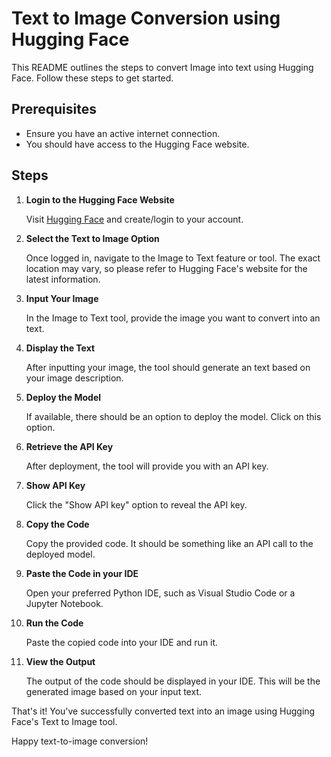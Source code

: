 # Text to Image Conversion using Hugging Face

This README outlines the steps to convert Image into text using Hugging Face. Follow these steps to get started.

## Prerequisites

- Ensure you have an active internet connection.
- You should have access to the Hugging Face website.

## Steps

1. **Login to the Hugging Face Website**
   
   Visit [Hugging Face](https://huggingface.co/) and create/login to your account.

2. **Select the Text to Image Option**

   Once logged in, navigate to the Image to Text feature or tool. The exact location may vary, so please refer to Hugging Face's website for the latest information.

3. **Input Your Image**

   In the Image to Text tool, provide the image you want to convert into an text.

4. **Display the Text**

   After inputting your image, the tool should generate an text based on your image description.

5. **Deploy the Model**

   If available, there should be an option to deploy the model. Click on this option.

6. **Retrieve the API Key**

   After deployment, the tool will provide you with an API key. 

7. **Show API Key**

   Click the "Show API key" option to reveal the API key.

8. **Copy the Code**

   Copy the provided code. It should be something like an API call to the deployed model.

9. **Paste the Code in your IDE**

   Open your preferred Python IDE, such as Visual Studio Code or a Jupyter Notebook.

10. **Run the Code**

    Paste the copied code into your IDE and run it.

11. **View the Output**

    The output of the code should be displayed in your IDE. This will be the generated image based on your input text.

That's it! You've successfully converted text into an image using Hugging Face's Text to Image tool.

Happy text-to-image conversion!
